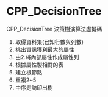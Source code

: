 # CPP_DecisionTree
CPP_DecisionTree
決策樹演算法虛擬碼
1.	取得資料集(已知行數與列數)
2.	挑出資訊獲利最大的屬性
3.	由2.將內部屬性作成屬性列
4.	根據屬性製相對的表
5.	建立根節點
6.	重複2~5
7.	中序走訪印出樹
